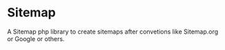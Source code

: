 Sitemap
=======

A Sitemap php library to create sitemaps after convetions like Sitemap.org or Google or others.
